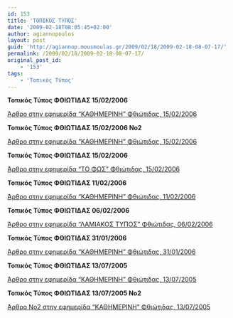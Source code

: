 ```yaml
---
id: 153
title: 'ΤΟΠΙΚΟΣ ΤΥΠΟΣ'
date: '2009-02-18T08:05:45+02:00'
author: agiannopoulos
layout: post
guid: 'http://agiannop.mousmoulas.gr/2009/02/18/2009-02-18-08-07-17/'
permalink: /2009/02/18/2009-02-18-08-07-17/
original_post_id:
    - '153'
tags:
    - 'Τοπικός Τύπος'
---
```


**Τοπικός Τύπος ΦΘΙΩΤΙΔΑΣ 15/02/2006**

[Άρθρο στην εφημερίδα “ΚΑΘΗΜΕΡΙΝΗ” Φθιώτιδας, 15/02/2006](/wp-content/uploads/2009/02/1502062.pdf)

**Τοπικός Τύπος ΦΘΙΩΤΙΔΑΣ 15/02/2006 Νο2**

[Άρθρο στην εφημερίδα “ΚΑΘΗΜΕΡΙΝΗ” Φθιώτιδας, 15/02/2006](/wp-content/uploads/2009/02/150206_22.pdf)

**Τοπικός Τύπος ΦΘΙΩΤΙΔΑΣ 15/02/2006**

[Άρθρο στην εφημερίδα “ΤΟ ΦΩΣ” Φθιώτιδας, 15/02/2006](/wp-content/uploads/2009/02/150206_32.pdf)

**Τοπικός Τύπος ΦΘΙΩΤΙΔΑΣ 11/02/2006**

[Άρθρο στην εφημερίδα “ΚΑΘΗΜΕΡΙΝΗ” Φθιώτιδας, 11/02/2006](/wp-content/uploads/2009/02/1102062.pdf)

**Τοπικός Τύπος ΦΘΙΩΤΙΔΑΣ 06/02/2006**

[Άρθρο στην εφημερίδα “ΛΑΜΙΑΚΟΣ ΤΥΠΟΣ” Φθιώτιδας, 06/02/2006](/wp-content/uploads/2009/02/0602062.pdf)

**Τοπικός Τύπος ΦΘΙΩΤΙΔΑΣ 31/01/2006**

[Άρθρο στην εφημερίδα “ΚΑΘΗΜΕΡΙΝΗ” Φθιώτιδας, 31/01/2006](/wp-content/uploads/2009/02/3101062.pdf)

**Τοπικός Τύπος ΦΘΙΩΤΙΔΑΣ 13/07/2005**

[Άρθρο στην εφημερίδα “ΚΑΘΗΜΕΡΙΝΗ” Φθιώτιδας, 13/07/2005](/wp-content/uploads/2009/02/1307052.pdf)

**Τοπικός Τύπος ΦΘΙΩΤΙΔΑΣ 13/07/2005 No2**

[Άρθρο Νο2 στην εφημερίδα “ΚΑΘΗΜΕΡΙΝΗ” Φθιώτιδας, 13/07/2005](/wp-content/uploads/2009/02/130705b2.pdf)